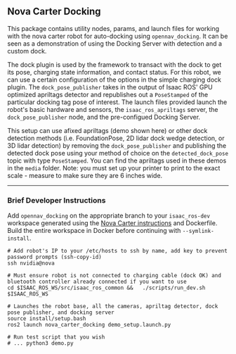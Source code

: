 ## Nova Carter Docking

This package contains utility nodes, params, and launch files for working with the nova carter robot for auto-docking using `opennav_docking`. It can be seen as a demonstration of using the Docking Server with detection and a custom dock.

The dock plugin is used by the framework to transact with the dock to get its pose, charging state information, and contact status. For this robot, we can use a certain configuration of the options in the simple charging dock plugin.
The `dock_pose_publisher` takes in the output of Isaac ROS' GPU optimized apriltags detector and republishes out a `PoseStamped` of the particular docking tag pose of interest.
The launch files provided launch the robot's basic hardware and sensors, the `isaac_ros_apriltags` server, the `dock_pose_publisher` node, and the pre-configued Docking Server.

This setup can use afixed apriltags (demo shown here) or other dock detection methods (i.e. FoundationPose, 2D lidar dock wedge detection, or 3D lidar detection) by removing the `dock_pose_publisher` and publishing the detected dock pose using your method of choice on the `detected_dock_pose` topic with type `PoseStamped`.
You can find the apriltags used in these demos in the ``media`` folder. Note: you must set up your printer to print to the exact scale - measure to make sure they are 6 inches wide.

---

### Brief Developer Instructions

Add `opennav_docking` on the appropriate branch to your `isaac_ros-dev` workspace generated using the [Nova Carter instructions](https://nvidia-isaac-ros.github.io/robots/nova_carter.html#development-environment-setup) and Dockerfile. Build the entire workspace in Docker before continuing with `--symlink-install`.

```
# Add robot's IP to your /etc/hosts to ssh by name, add key to prevent password prompts (ssh-copy-id)
ssh nvidia@nova

# Must ensure robot is not connected to charging cable (dock OK) and bluetooth controller already connected if you want to use
cd $ISAAC_ROS_WS/src/isaac_ros_common &&   ./scripts/run_dev.sh $ISAAC_ROS_WS

# Launches the robot base, all the cameras, apriltag detector, dock pose publisher, and docking server
source install/setup.bash
ros2 launch nova_carter_docking demo_setup.launch.py

# Run test script that you wish
# ... python3 demo.py
```
